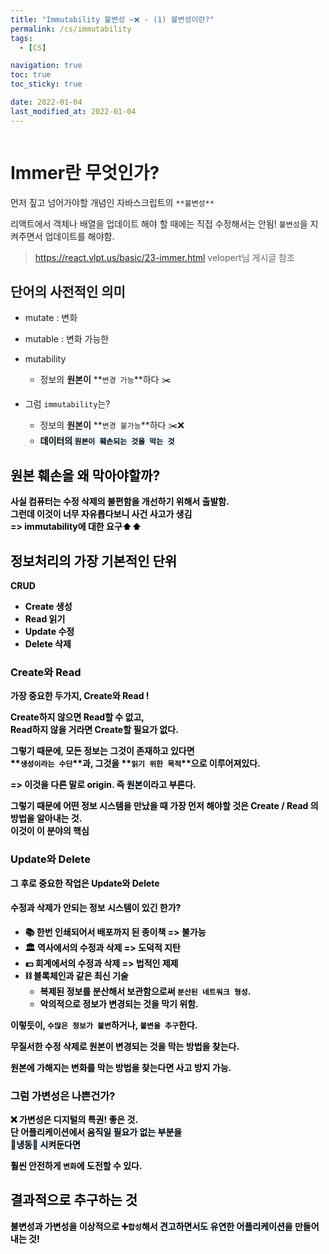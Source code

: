 ```yaml
---
title: "Immutability 불변성 ✂️❌ - (1) 불변성이란?"
permalink: /cs/immutability
tags:
  - [CS]

navigation: true
toc: true
toc_sticky: true

date: 2022-01-04
last_modified_at: 2022-01-04
---
```


![]()

# Immer란 무엇인가?

먼저 짚고 넘어가야할 개념인 자바스크립트의 `**불변성**`

리액트에서 객체나 배열을 업데이트 해야 할 때에는 직접 수정해서는 안됨!
`불변성`을 지켜주면서 업데이트를 해야함.

> https://react.vlpt.us/basic/23-immer.html velopert님 게시글 참조

## 단어의 사전적인 의미
- mutate : 변화
- mutable : 변화 가능한
- mutability
  - 정보의 **원본이** **`변경 가능`**하다 ✂️

- 그럼 `immutability`는?
  - 정보의 **원본이** **`변경 불가능`**하다 ✂️❌
  - <strong style="color:black;background-color:aliceblue">데이터의 `원본이 훼손되는 것을 막는 것`<strong>

## 원본 훼손을 왜 막아야할까?
사실 컴퓨터는 수정 삭제의 불편함을 개선하기 위해서 출발함.<br/>
그런데 이것이 너무 자유롭다보니 사건 사고가 생김<br/>
=> immutability에 대한 요구⬆️⬆️

## 정보처리의 가장 기본적인 단위

CRUD

- **C**reate 생성
- **R**ead 읽기
- **U**pdate 수정
- **D**elete 삭제

### Create와 Read

가장 중요한 두가지, **Create**와 **Read** !<br/>

**Create**하지 않으면 **Read**할 수 없고,<br/>
**Read**하지 않을 거라면 **Create**할 필요가 없다.<br/>

그렇기 때문에, 모든 정보는 그것이 존재하고 있다면<br/>
**`생성이라는 수단`**과, 그것을 **`읽기 위한 목적`**으로 이루어져있다.<br/>

=> 이것을 다른 말로 **origin**. 즉 <strong style="color:black;background-color:aliceblue">**원본**</strong>이라고 부른다.<br/>


그렇기 때문에 어떤 정보 시스템을 만났을 때 가장 먼저 해야할 것은 Create / Read 의 방법을 알아내는 것.<br/>
이것이 이 분야의 **핵심** <br/>


### Update와 Delete

그 후로 중요한 작업은 **Update**와 **Delete** <br/>
#### 수정과 삭제가 안되는 정보 시스템이 있긴 한가?
- 📚 한번 인쇄되어서 배포까지 된 종이책 => 불가능
- 🏛 역사에서의 수정과 삭제 => 도덕적 지탄
- 💵 회계에서의 수정과 삭제 => 법적인 제제
- ⛓ 블록체인과 같은 최신 기술
  - 복제된 정보를 분산해서 보관함으로써 `분산된 네트워크 형성`.
  - 악의적으로 정보가 변경되는 것을 막기 위함.

이렇듯이, `수많은 정보가 불변`하거나, `불변을 추구`한다.<br/>

무질서한 수정 삭제로 원본이 변경되는 것을 막는 방법을 찾는다.

원본에 가해지는 변화를 막는 방법을 찾는다면
사고 방지 가능.

### 그럼 가변성은 나쁜건가?
❌ 가변성은 디지털의 특권! 좋은 것.<br/>
단 어플리케이션에서 <strong style="color:black;background-color:aliceblue">움직일 필요가 없는 부분을<br/>
🧊냉동🧊 시켜둔다면</strong> <br/>

훨씬 안전하게 `변화`에 도전할 수 있다.

## 결과적으로 추구하는 것
**불변성과 가변성**을 이상적으로 ➕`합성`해서
<strong style="color:black;background-color:aliceblue">견고하면서도 유연한 어플리케이션</strong>을 만들어내는 것!